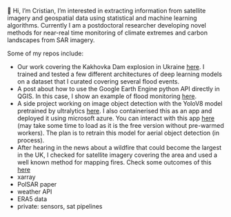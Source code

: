 👋 Hi, I’m Cristian, I’m interested in extracting information from satellite imagery and geospatial data using statistical and machine learning algorithms. Currently I am a postdoctoral researcher developing novel methods for near-real time monitoring of climate extremes and carbon landscapes from SAR imagery. 

Some of my repos include:
- Our work covering the Kakhovka Dam explosion in Ukraine [here](https://github.com/crisjosil/Deep-learning-based-flood-tracking-in-Kakhovka-dam-Ukraine-from-SAR-imagery-). I trained and tested a few different architectures of deep learning models on a dataset that I curated covering several flood events. 
- A post about how to use the Google Earth Engine python API directly in QGIS. In this case, I show an example of flood monitoring [here](https://github.com/crisjosil/Flood_mapping_Sentinel1_in_QGIS).
- A side project working on image object detection with the YoloV8 model pretrained by ultralytics [here](https://github.com/crisjosil/Aerial_object_detection_tests). I also containerised this as an app and deployed it using microsoft azure. You can interact with this app [here](https://yo-detection.azurewebsites.net/) (may take some time to load as it is the free version without pre-warmed workers). The plan is to retrain this model for aerial object detection (in process).
- After hearing in the news about a wildfire that could become the largest in the UK, I checked for satellite imagery covering the area and used a well known method for mapping fires. Check some outcomes of this [here]()
- xarray
- PolSAR paper
- weather API
- ERA5 data
- private: sensors, sat pipelines

